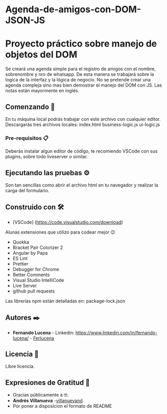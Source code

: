 # Agenda-de-amigos-con-DOM-JSON-JS
# Proyecto práctico sobre manejo de objetos del DOM

Se creará una agenda simple para el registro de amigos con el nombre, sobrenombre y nro de whatsapp. De esta manera se trabajará sobre la logica de la interfaz y la lógica de negocio.
No se pretende crear una agenda compleja sino mas bien demostrar el manejo del DOM con JS.
Las notas están mayormente en inglés.

## Comenzando 🚀

En tu máquina local podrás trabajar con este archivo con cualquier editor.
Descargarás tres archivos locales:
index.html
business-logic.js
ui-logic.js

### Pre-requisitos 📋

Deberás instalar algun editor de código, te recomiendo VSCode con sus plugins, sobre todo liveserver o similar.


## Ejecutando las pruebas ⚙️

Son tan sencillas como abrir el archivo html en tu navegador y realizar la carga del formulario.

## Construido con 🛠️

* [VSCode] (https://code.visualstudio.com/download)
 
Alunas extensiones que utilizo para codear mejor 😉

* Quokka
* Bracket Pair Colorizer 2
* Angular by Papa
* ES Lint
* Prettier
* Debugger for Chrome
* Better Comments
* Visual Studio IntelliCode
* Live Server
* github pull requests

Las librerías npm están detalladas en:
package-lock.json

## Autores ✒️

* **Fernando Lucena** - Linkedin: https://www.linkedin.com/in/fernando-lucena/ - [Ferlucena](https://github.com/Ferlucena)

## Licencia 📄

Libre licencia.

## Expresiones de Gratitud 🎁

* Gracias públicamente a 🤓.
* **Andrés Villanueva** -[villanuevand](https://github.com/villanuevand)
* Por poner a disposicion el formato de README
